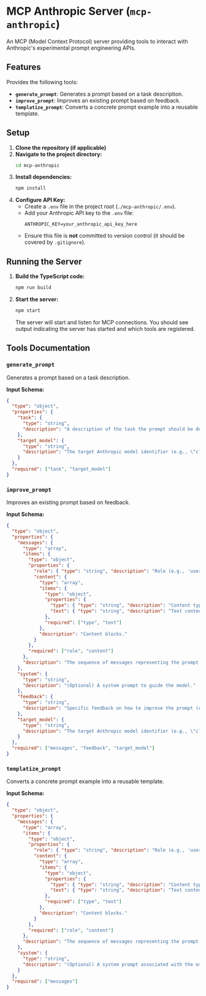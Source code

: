 # MCP Anthropic Server (`mcp-anthropic`)

An MCP (Model Context Protocol) server providing tools to interact with Anthropic's experimental prompt engineering APIs.

## Features

Provides the following tools:

*   **`generate_prompt`**: Generates a prompt based on a task description.
*   **`improve_prompt`**: Improves an existing prompt based on feedback.
*   **`templatize_prompt`**: Converts a concrete prompt example into a reusable template.

## Setup

1.  **Clone the repository (if applicable)**
2.  **Navigate to the project directory:**
    ```bash
    cd mcp-anthropic
    ```
3.  **Install dependencies:**
    ```bash
    npm install
    ```
4.  **Configure API Key:**
    *   Create a `.env` file in the project root (`./mcp-anthropic/.env`).
    *   Add your Anthropic API key to the `.env` file:
        ```dotenv
        ANTHROPIC_KEY=your_anthropic_api_key_here
        ```
    *   Ensure this file is **not** committed to version control (it should be covered by `.gitignore`).

## Running the Server

1.  **Build the TypeScript code:**
    ```bash
    npm run build
    ```
2.  **Start the server:**
    ```bash
    npm start
    ```
    The server will start and listen for MCP connections. You should see output indicating the server has started and which tools are registered.

## Tools Documentation

### `generate_prompt`

Generates a prompt based on a task description.

**Input Schema:**

```json
{
  "type": "object",
  "properties": {
    "task": {
      "type": "string",
      "description": "A description of the task the prompt should be designed for (e.g., \"a chef for a meal prep planning service\")."
    },
    "target_model": {
      "type": "string",
      "description": "The target Anthropic model identifier (e.g., \"claude-3-opus-20240229\")."
    }
  },
  "required": ["task", "target_model"]
}
```

### `improve_prompt`

Improves an existing prompt based on feedback.

**Input Schema:**

```json
{
  "type": "object",
  "properties": {
    "messages": {
      "type": "array",
      "items": {
        "type": "object",
        "properties": {
          "role": { "type": "string", "description": "Role (e.g., 'user', 'assistant')." },
          "content": {
            "type": "array",
            "items": {
              "type": "object",
              "properties": {
                "type": { "type": "string", "description": "Content type (e.g., 'text')." },
                "text": { "type": "string", "description": "Text content." }
              },
              "required": ["type", "text"]
            },
            "description": "Content blocks."
          }
        },
        "required": ["role", "content"]
      },
      "description": "The sequence of messages representing the prompt conversation."
    },
    "system": {
      "type": "string",
      "description": "(Optional) A system prompt to guide the model."
    },
    "feedback": {
      "type": "string",
      "description": "Specific feedback on how to improve the prompt (e.g., \"Make it more detailed\")."
    },
    "target_model": {
      "type": "string",
      "description": "The target Anthropic model identifier (e.g., \"claude-3-opus-20240229\")."
    }
  },
  "required": ["messages", "feedback", "target_model"]
}
```

### `templatize_prompt`

Converts a concrete prompt example into a reusable template.

**Input Schema:**

```json
{
  "type": "object",
  "properties": {
    "messages": {
      "type": "array",
      "items": {
        "type": "object",
        "properties": {
          "role": { "type": "string", "description": "Role (e.g., 'user', 'assistant')." },
          "content": {
            "type": "array",
            "items": {
              "type": "object",
              "properties": {
                "type": { "type": "string", "description": "Content type (e.g., 'text')." },
                "text": { "type": "string", "description": "Text content." }
              },
              "required": ["type", "text"]
            },
            "description": "Content blocks."
          }
        },
        "required": ["role", "content"]
      },
      "description": "The sequence of messages representing the prompt conversation example."
    },
    "system": {
      "type": "string",
      "description": "(Optional) A system prompt associated with the example."
    }
  },
  "required": ["messages"]
}
